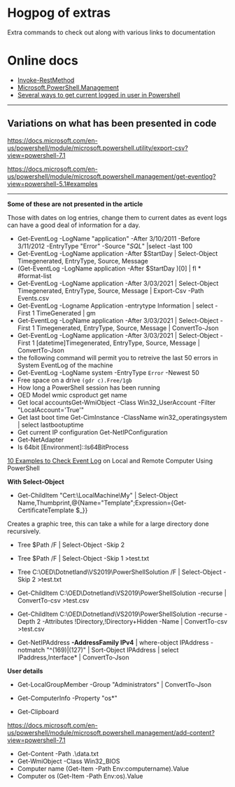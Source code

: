 ﻿# Hogpog of extras

Extra commands to check out along with various links to documentation

# Online docs

- [Invoke-RestMethod](https://docs.microsoft.com/en-us/powershell/module/microsoft.powershell.utility/invoke-restmethod?view=powershell-7.1)
- [Microsoft.PowerShell.Management](https://docs.microsoft.com/en-us/powershell/module/microsoft.powershell.management/?view=powershell-7.1) 
- [Several ways to get current logged in user in Powershell](https://www.optimizationcore.com/scripting/ways-get-current-logged-user-powershell/) 

-----------------------------------------------------
Variations on what has been presented in code
-----------------------------------------------------

https://docs.microsoft.com/en-us/powershell/module/microsoft.powershell.utility/export-csv?view=powershell-7.1

https://docs.microsoft.com/en-us/powershell/module/microsoft.powershell.management/get-eventlog?view=powershell-5.1#examples

---

**Some of these are not presented in the article** 

Those with dates on log entries, change them to current dates as event logs can have a good deal of information for a day.

- Get-EventLog  -LogName "application" -After 3/10/2011 -Before 3/11/2012 -EntryType "Error" -Source "*SQL*" |select -last 100
- Get-EventLog -LogName application -After $StartDay | Select-Object Timegenerated, EntryType, Source, Message
- (Get-EventLog -LogName application -After $StartDay )[0] | fl * #format-list
- Get-EventLog -LogName application -After 3/03/2021 | Select-Object Timegenerated, EntryType, Source, Message | Export-Csv   -Path Events.csv
- Get-EventLog -Logname Application -entrytype Information | select -First 1 TimeGenerated | gm
- Get-EventLog -LogName application -After 3/03/2021 | Select-Object -First 1 Timegenerated, EntryType, Source, Message | ConvertTo-Json
- Get-EventLog -LogName application -After 3/03/2021 | Select-Object -First 1 [datetime]Timegenerated, EntryType, Source, Message | ConvertTo-Json
- the following command will permit you to retreive the last 50 errors in System EventLog of the machine
- Get-EventLog -LogName system -EntryType `Error` -Newest 50
- Free space on a drive `(gdr c).Free/1gb`
- How long a PowerShell session has been running
- OED Model wmic csproduct get name
- Get local accountsGet-WmiObject -Class Win32_UserAccount -Filter "LocalAccount='True'"
- Get last boot time Get-CimInstance -ClassName win32_operatingsystem | select  lastbootuptime
- Get current IP configuration Get-NetIPConfiguration
- Get-NetAdapter
- Is 64bit [Environment]::Is64BitProcess


[10 Examples to Check Event Log](https://www.nextofwindows.com/10-examples-to-check-event-log-on-local-and-remote-computer-using-powershell) on Local and Remote Computer Using PowerShell


**With Select-Object**

- Get-ChildItem "Cert:\LocalMachine\My" | Select-Object Name,Thumbprint,@{Name="Template";Expression={Get-CertificateTemplate $_}}

Creates a graphic tree, this can take a while for a large directory done recursively.

- Tree $Path /F | Select-Object -Skip 2  
- Tree $Path /F | Select-Object -Skip 1 >test.txt
- Tree C:\OED\Dotnetland\VS2019\PowerShellSolution /F | Select-Object -Skip 2 >test.txt

- Get-ChildItem C:\OED\Dotnetland\VS2019\PowerShellSolution -recurse  | ConvertTo-csv  >test.csv
- Get-ChildItem C:\OED\Dotnetland\VS2019\PowerShellSolution -recurse -Depth 2 -Attributes !Directory,!Directory+Hidden -Name | ConvertTo-csv  >test.csv
- Get-NetIPAddress **-AddressFamily IPv4** | where-object IPAddress -notmatch "^(169)|(127)" | Sort-Object IPAddress | select IPaddress,Interface* | ConvertTo-Json

**User details**
- Get-LocalGroupMember -Group "Administrators" | ConvertTo-Json


- Get-ComputerInfo -Property "os*"
- Get-Clipboard

https://docs.microsoft.com/en-us/powershell/module/microsoft.powershell.management/add-content?view=powershell-7.1

- Get-Content -Path .\data.txt
- Get-WmiObject -Class Win32_BIOS
- Computer name (Get-Item -Path Env:computername).Value
- Computer os  (Get-Item -Path Env:os).Value